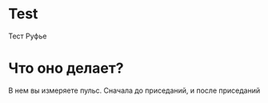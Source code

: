 # Test
Тест Руфье

# Что оно делает?
В нем вы измеряете пульс.
Сначала до приседаний,
и после приседаний

